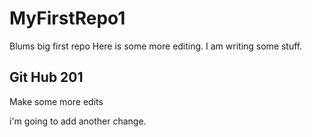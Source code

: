 # MyFirstRepo1
Blums big first repo
Here is some more editing.
I am writing some stuff.
## Git Hub 201
Make some more edits

i'm going to add another change.
